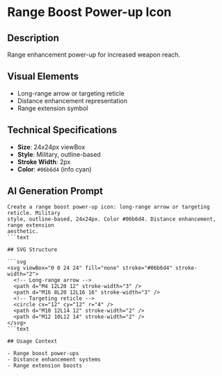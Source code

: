 # Range Boost Power-up Icon

## Description

Range enhancement power-up for increased weapon reach.

## Visual Elements

- Long-range arrow or targeting reticle
- Distance enhancement representation
- Range extension symbol

## Technical Specifications

- **Size**: 24x24px viewBox
- **Style**: Military, outline-based
- **Stroke Width**: 2px
- **Color**: `#06b6d4` (info cyan)

## AI Generation Prompt

```text
Create a range boost power-up icon: long-range arrow or targeting reticle. Military
style, outline-based, 24x24px. Color #06b6d4. Distance enhancement, range extension
aesthetic.
```text

## SVG Structure

```svg
<svg viewBox="0 0 24 24" fill="none" stroke="#06b6d4" stroke-width="2">
  <!-- Long-range arrow -->
  <path d="M4 12L20 12" stroke-width="3" />
  <path d="M16 8L20 12L16 16" stroke-width="3" />
  <!-- Targeting reticle -->
  <circle cx="12" cy="12" r="4" />
  <path d="M10 12L14 12" stroke-width="2" />
  <path d="M12 10L12 14" stroke-width="2" />
</svg>
```text

## Usage Context

- Range boost power-ups
- Distance enhancement systems
- Range extension boosts
